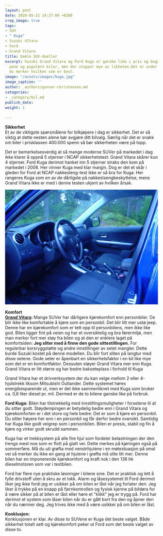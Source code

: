 ```yaml
---
layout: post
date: 2020-05-21 14:27:09 +0200
crop_image: true
tags:
- SUV
- " Kuga"
- Suzuki VItara
- Ford
- Grand Vitara
title: Gamle SUV-dueller
excerpt: Suzuki Grand Vitara og Ford Kuga er ganske like i pris og begge er meget
  pene og populære biler, men der stopper mye av likheten.Det er under prøvekjøring
  du merker hvilken som er best.
image: "/assets/images/kuga.jpg"
image_caption: ''
author: _authors/gunnar-christensen.md
categories:
- _category/bil.md
publish_date: 
weight: 1

---
```

**Sikkerhet**  
Et av de viktigste spørsmålene for bilkjøpere i dag er sikkerhet. Det er så viktig at dette nesten alene bør avgjøre ditt bilvalg. Særlig når det er snakk om biler i prisklassen 400.000 spenn så bør sikkerheten være på topp.

Det er bemerkelsesverdig at så mange moderne SUVer på markedet i dag ikke klarer å oppnå 5 stjerner i NCAP sikkerhetstest: Grand Vitara skårer kun 4 stjerner. Ford Kuga derimot hanket inn 5 stjerner straks den kom på markedet i 2008. Her vinner Kuga med klar margin. Dog er det et skår i gleden for Ford at NCAP nakkesleng-test ikke er så bra for Kuga: Her rangeres Kuga som en av de dårligste på nakkeslsengbeskyttelse, mens Grand Vitara ikke er med i denne testen ukjent av hvilken årsak.

![](/assets/images/suzuki-3.jpg)

**Komfort**  
[**Grand Vitara**](suz.gv.htm)**:** Mange SUVer har dårligere kjørekomfort enn personbiler. De blir ikke like komfortable å kjøre som en personbil. Det blir litt mer ustø  jeep. Denne har en kjørekomfort som er tett opp til personbilens, men ikke like god. Bilen ligger fint på veien og har et oversiktelig og bra førermiljø, men man merker fort mer støy fra bilen og at den er enklere laget på komfortsiden: **Jeg sliter med å finne den gode sittestillingen.** For regulerbar korsryggstøtte og andre innstillinger av setet mangler. Dette burde Suzuki kostet på denne modellen. Du blir fort sliten på langtur med disse setene. Gode seter er åpenbart en sikkerhetsfaktor i en bil like mye som det er en komfortfaktor. Dessuten støyer Grand Vitara mer enn Kuga. Grand Vitara er litt større og har bedre bakseteplass i forhold til Kuga

Grand Vitara har et drivverksystem der du kan velge mellom 2 eller 4-hjulstrekk liksom Mitsubishi Outlander. Dette systemet høres energibesparende ut, men er det ikke sammenliknet med Kuga som bruker ca. 0,6 liter diesel pr. mil. Dermed er de to bilene ganske like på forbruk.

**Ford Kuga:** Bilen har tilstrekkelig med innstillingsmuligheter i forsetene til at du sitter godt. Støydempingen er betydelig bedre enn i Grand Vitara og kjørekomforten er i det store og hele bedre: Det er som å kjøre en personbil. Du sitter høyere her enn i en personbil og får derfor bedre oversikt. Samtidig har Kuga like godt veigrep som i personbilen. Bilen er presis, stabil og fin å kjøre og virker godt skrudd sammen.

Kuga har et trekksystem på alle fire hjul som fordeler belastningen der den trengs mest noe som er flott på glatt vei. Dette merkes på kjøringen også på sommerføre. Må du uti grøfta med venstrhjulene i en møtestuasjon på smal vei så merker du ikke en gang at hjulene i grøfta må slite litt mer. Denne bilen har en imponerende kjørekomfort og kraft nok i den 136 hk dieselmotoren som var i testbilen.

Ford har flere nye praktiske løsninger i bilene sine. Det er praktisk og lett å fylle drivstoff uten å skru av et lokk. Alarm og låsesystemet til Ford derimot liker jeg ikke fordi jeg er usikker på om bilen er låst når jeg forlater den: Jeg liker å trykke på en knapp på fjernkontrollen og fysisk kjenne på bildøra for å være sikker på at bilen er låst eller høre et "klikk" jeg er trygg på. Ford har derimot et system som låser bilen når du er gått bort fra den og åpner den når du nærmer deg. Jeg trives ikke med å være usikker på om bilen er låst.

**Konklusjon:**  
Konklusjonen er klar. Av disse to SUVene er Kuga det beste valget. Både sikkerhet totalt sett og kjørekomfort peker ut Ford som det beste valget av disse to.